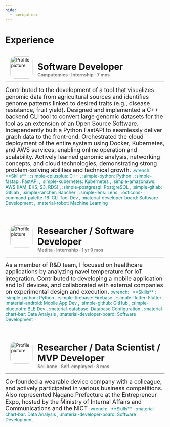 ```yaml
---
hide:
  - navigation
---
```


# Experience
<br>

<!-- Computomics -->
<img src="../img/logo-computomics.jpg" alt="Profile picture" width="70rem" style="float: left; margin: 0rem 1rem; border-radius: 20%; overflow: hidden;"/>

<h1 style="margin: 0.9rem 0rem 0rem 5rem; font-weight: bold;">
    Software Developer
</h1>
<h4 style="margin: 0rem; color: gray;">Computomics · Internship · 7 mos</h4>

---
<font size=4rem>
Contributed to the development of a tool that visualizes genomic data from agricultural sources and identifies genome patterns linked to desired traits (e.g., disease resistance, fruit yield). Designed and implemented a C++ backend CLI tool to convert large genomic datasets for the tool as an extension of an Open Source Software. Independently built a Python FastAPI to seamlessly deliver graph data to the front-end. Orchestrated the cloud deployment of the entire system using Docker, Kubernetes, and AWS services, enabling online operation and scalability. Actively learned genomic analysis, networking concepts, and cloud technologies, demonstrating strong problem-solving abilities and technical growth.
</font>

<span style="color: teal;">
:wrench: &nbsp; **Skills** :
 :simple-cplusplus:             C++ ,
 :simple-python:                Python ,
 :simple-fastapi:               FastAPI ,
 :simple-kubernetes:            Kubernetes ,
 :simple-amazonaws:             AWS (IAM, EKS, S3, RDS) ,
 :simple-postgresql:            PostgreSQL ,
 :simple-gitlab:                GitLab ,
 :simple-rancher:               Rancher ,
 :simple-lens:                  Lens ,
 :octicons-command-palette-16:  CLI Tool Dev ,
 :material-developer-board:     Software Development ,
 :material-robot:               Machine Learning
</span>

<br><br>


<!-- Medita -->
<img src="../img/logo-medita.jpg" alt="Profile picture" width="70rem" style="float: left; margin: 0rem 1rem; border-radius: 20%; overflow: hidden;"/>

<h1 style="margin: 0.9rem 0rem 0rem 5rem; font-weight: bold;">
    Researcher / Software Developer
</h1>
<h4 style="margin: 0rem; color: gray;">Medita · Internship · 1 yr 9 mos</h4>

---
<font size=4rem>
As a member of R&D team, I focused on healthcare applications by analyzing navel temperature for IoT integration. Contributed to developing a mobile application and IoT devices, and collaborated with external companies on experimental design and execution.
</font>

<span style="color: teal;">
:wrench: &nbsp; **Skills** :
 :simple-python:            Python ,
 :simple-firebase:          Firebase ,
 :simple-flutter:           Flutter ,
 :material-android:         Mobile App Dev ,
 :simple-github:            GitHub ,
 :simple-bluetooth:         BLE Dev ,
 :material-database:        Database Configuration ,
 :material-chart-bar:       Data Analysis ,
 :material-developer-board: Software Development
</span>

<br><br>


<!-- Sci-bone -->
<img src="../img/logo-sci-bone.jpg" alt="Profile picture" width="70rem" style="float: left; margin: 0rem 1rem; border-radius: 20%; overflow: hidden;"/>

<h1 style="margin: 0.9rem 0rem 0rem 5rem; font-weight: bold;">
    Researcher / Data Scientist / MVP Developer
</h1>
<h4 style="margin: 0rem; color: gray;">Sci-bone · Self-employed · 8 mos</h4>

---
<font size=4rem>
Co-founded a wearable device company with a colleague, and actively participated in various business competitions. Also represented Nagano Prefecture at the Entrepreneur Expo, hosted by the Ministry of Internal Affairs and Communications and the NICT
</font>

<span style="color: teal;">
:wrench: &nbsp; **Skills** :
 :material-chart-bar:       Data Analysis ,
 :material-developer-board: Software Development
</span>

<br><br>
